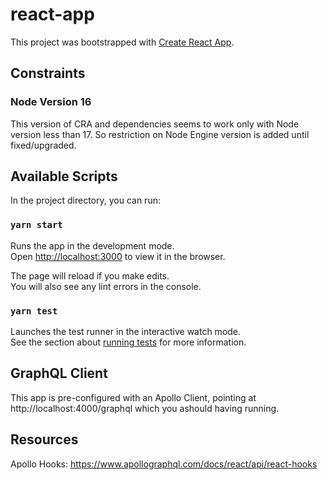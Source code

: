 # react-app

This project was bootstrapped with [Create React App](https://github.com/facebook/create-react-app).

## Constraints

### Node Version 16
This version of CRA and dependencies seems to work only with Node version less than 17. So restriction on Node Engine version is added until fixed/upgraded.

## Available Scripts

In the project directory, you can run:

### `yarn start`

Runs the app in the development mode.<br />
Open [http://localhost:3000](http://localhost:3000) to view it in the browser.

The page will reload if you make edits.<br />
You will also see any lint errors in the console.

### `yarn test`

Launches the test runner in the interactive watch mode.<br />
See the section about [running tests](https://facebook.github.io/create-react-app/docs/running-tests) for more information.

## GraphQL Client

This app is pre-configured with an Apollo Client, pointing at http://localhost:4000/graphql which you ashould having running.

## Resources

Apollo Hooks: https://www.apollographql.com/docs/react/api/react-hooks
